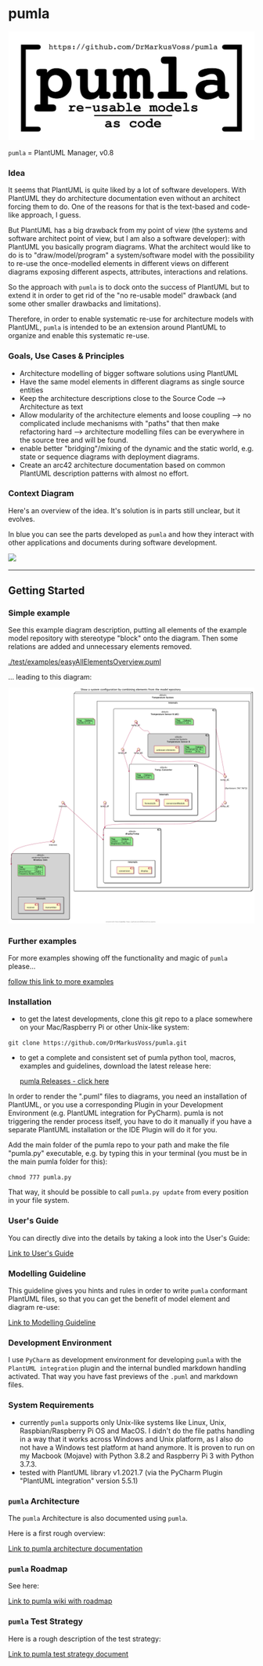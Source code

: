# pumla
![](./arch/pumla_logo.png)

`pumla` = PlantUML Manager, v0.8

### Idea
It seems that PlantUML is quite liked by a lot of software developers. With PlantUML they do
architecture documentation even without an architect forcing them to do. One of the reasons
for that is the text-based and code-like approach, I guess.

But PlantUML has a big drawback from my point of view (the systems and software architect point of view,
but I am also a software developer): 
with PlantUML you basically program diagrams. What the architect would like to do is to 
"draw/model/program" a system/software model with the possibility to re-use the once-modelled elements
in different views on different diagrams exposing different aspects, attributes, interactions and
relations.

So the approach with `pumla` is to dock onto the success of PlantUML but to extend it in order
to get rid of the "no re-usable model" drawback (and some other smaller drawbacks and
limitations).

Therefore, in order to enable systematic re-use for architecture models with PlantUML, 
`pumla` is intended to be an extension around PlantUML to organize and enable
this systematic re-use.

### Goals, Use Cases & Principles
- Architecture modelling of bigger software solutions using PlantUML
- Have the same model elements in different diagrams as single source entities
- Keep the architecture descriptions close to the Source Code --> Architecture as text
- Allow modularity of the architecture elements and loose coupling --> no complicated
  include mechanisms with "paths" that then make refactoring hard --> architecture modelling
  files can be everywhere in the source tree and will be found.
- enable better "bridging"/mixing of the dynamic and the static world, e.g. state or 
  sequence diagrams with deployment diagrams.
- Create an arc42 architecture documentation based on common PlantUML description patterns
  with almost no effort.

### Context Diagram
Here's an overview of the idea. It's solution is in parts still
unclear, but it evolves.

In blue you can see the parts developed as `pumla` and how they interact
with other applications and documents during software development.

![](./arch/01_context/pumla_context.png)

---
## Getting Started

### Simple example
See this example diagram description, putting
all elements of the example model repository with stereotype "block" 
onto the diagram. Then some relations are added and unnecessary elements
removed.

[./test/examples/easyAllElementsOverview.puml](./test/examples/easyAllElementsOverview.puml)

... leading to this diagram:

![](./test/examples/pics/easyAllElementsOverview.png)

### Further examples
For more examples showing off the functionality and magic of `pumla` please...

[follow this link to more examples](./Examples.md)

### Installation
- to get the latest developments, clone this git repo to a place somewhere on your Mac/Raspberry Pi or other Unix-like
system:

`git clone https://github.com/DrMarkusVoss/pumla.git`

- to get a complete and consistent set of pumla python tool, macros, examples and guidelines, download
  the latest release here:

    [pumla Releases - click here](https://github.com/DrMarkusVoss/pumla/releases)

In order to render the ".puml" files to diagrams, you need an installation of PlantUML, or
you use a corresponding Plugin in your Development Environment (e.g. PlantUML integration
for PyCharm). pumla is not triggering the render process itself, you have to do it
manually if you have a separate PlantUML installation or the IDE Plugin will do it for you.

Add the main folder of the pumla repo to your path and make the file "pumla.py"
executable, e.g. by typing this in your terminal (you must be in the 
main pumla folder for this):

`chmod 777 pumla.py`

That way, it should be possible to call `pumla.py update` from
every position in your file system.

### User's Guide
You can directly dive into the details by taking a look
into the User's Guide:

[Link to User's Guide](./pumla_UsersGuide.md)

### Modelling Guideline
This guideline gives you hints and rules in order to write
`pumla` conformant PlantUML files, so that you can get the 
benefit of model element and diagram re-use:

[Link to Modelling Guideline](./ModellingGuideline.md)

### Development Environment
I use `PyCharm` as development environment for developing
`pumla` with the `PlantUML integration` plugin and the
internal bundled markdown handling activated. That way
you have fast previews of the `.puml` and markdown files.

### System Requirements
- currently `pumla` supports only Unix-like systems like Linux,
 Unix, Raspbian/Raspberry Pi OS and MacOS. I didn't do the
  file paths handling in a way that it works across Windows
  and Unix platform, as I also do not have a Windows test platform 
  at hand anymore. It is proven to run on my Macbook (Mojave)
  with Python 3.8.2 and Raspberry Pi 3 with Python 3.7.3.
- tested with PlantUML library v1.2021.7 (via the PyCharm Plugin 
  "PlantUML integration" version 5.5.1)

### `pumla` Architecture
The `pumla` Architecture is also documented using `pumla`.

Here is a first rough overview:

[Link to pumla architecture documentation](./arch/pumla_architecture.md)


### `pumla` Roadmap
See here:

[Link to pumla wiki with roadmap](https://github.com/DrMarkusVoss/pumla/wiki)

### `pumla` Test Strategy
Here is a rough description of the test strategy:

[Link to pumla test strategy document](./test/TestStrategy.md)
